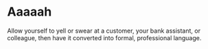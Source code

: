 # Aaaaah
Allow yourself to yell or swear at a customer, your bank assistant, or colleague, then have it converted into formal, professional language.
